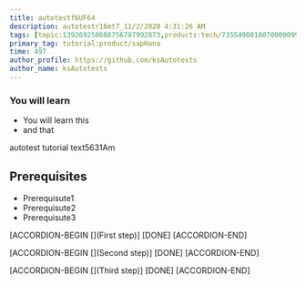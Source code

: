```yaml
---
title: autotestf6UF64
description: autotestr16mt7_11/2/2020 4:31:26 AM
tags: [topic:139269250608756787992873,products:tech/73554900100700000996,tutorial:experience/advanced]
primary_tag: tutorial:product/sapHana
time: 497
author_profile: https://github.com/ksAutotests
author_name: ksAutotests
---
```

### You will learn
- You will learn this
- and that

autotest tutorial text5631Am

## Prerequisites
- Prerequisute1
- Prerequisute2
- Prerequisute3

[ACCORDION-BEGIN [](First step)]
[DONE]
[ACCORDION-END]

[ACCORDION-BEGIN [](Second step)]
[DONE]
[ACCORDION-END]

[ACCORDION-BEGIN [](Third step)]
[DONE]
[ACCORDION-END]


